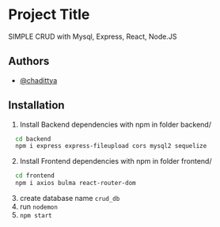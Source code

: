 # Project Title

SIMPLE CRUD with Mysql, Express, React, Node.JS

## Authors

- [@chadittya](https://www.github.com/chadittya)

## Installation

1. Install Backend dependencies with npm in folder backend/

```bash
  cd backend
  npm i express express-fileupload cors mysql2 sequelize
```

2. Install Frontend dependencies with npm in folder frontend/

```bash
  cd frontend
  npm i axios bulma react-router-dom
```

3. create database name `crud_db`
4. run `nodemon`
5. `npm start`
